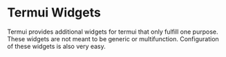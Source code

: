 # Termui Widgets #
Termui provides additional widgets for termui that only fulfill one purpose. These widgets are not meant to be generic or multifunction. Configuration of these widgets is also very easy.


